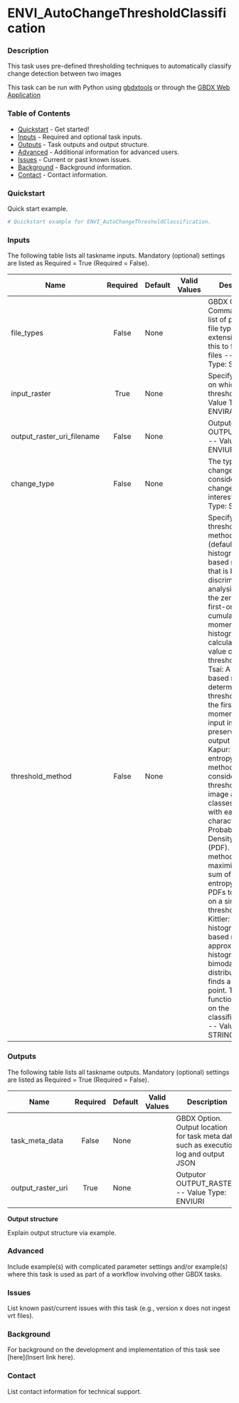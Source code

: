 # ENVI_AutoChangeThresholdClassification

### Description
This task uses pre-defined thresholding techniques to automatically classify change detection between two images

This task can be run with Python using [gbdxtools](https://github.com/DigitalGlobe/gbdxtools) or through the [GBDX Web Application](https://gbdx.geobigdata.io/materials/)

### Table of Contents
 * [Quickstart](#quickstart) - Get started!
 * [Inputs](#inputs) - Required and optional task inputs.
 * [Outputs](#outputs) - Task outputs and output structure.
 * [Advanced](#advanced) - Additional information for advanced users.
 * [Issues](#issues) - Current or past known issues.
 * [Background](#background) - Background information.
 * [Contact](#contact) - Contact information.

### Quickstart

Quick start example.

```python
# Quickstart example for ENVI_AutoChangeThresholdClassification.
```

### Inputs
The following table lists all taskname inputs.
Mandatory (optional) settings are listed as Required = True (Required = False).

  Name  |  Required  |  Default  |  Valid Values  |  Description  
--------|:----------:|-----------|----------------|---------------
file_types|False|None| |GBDX Option. Comma seperated list of permitted file type extensions. Use this to filter input files -- Value Type: STRING[*]
input_raster|True|None| |Specify a raster on which to threshold. -- Value Type: ENVIRASTER
output_raster_uri_filename|False|None| |Outputor OUTPUT_RASTER. -- Value Type: ENVIURI
change_type|False|None| |The type of change to consider for change of interest. -- Value Type: STRING
threshold_method|False|None| |Specify the thresholding method. Otsu (default): A histogram shape-based method that is based on discriminate analysis. It uses the zero- and the first-order cumulative moments of the histogram for calculating the value of the thresholding level. Tsai: A moment-based method. It determines the threshold so that the first three moments of the input image are preserved in the output image. Kapur: An entropy-based method. It considers the thresholding image as two classes of events, with each class characterized by Probability Density Function (PDF). The method then maximizes the sum of the entropy of the two PDFs to converge on a single threshold value. Kittler: A histogram shape-based method. It approximates the histogram as a bimodal Gaussian distribution and finds a cutoff point. The cost function is based on the Bayes classification rule. -- Value Type: STRING

### Outputs
The following table lists all taskname outputs.
Mandatory (optional) settings are listed as Required = True (Required = False).

  Name  |  Required  |  Default  |  Valid Values  |  Description  
--------|:----------:|-----------|----------------|---------------
task_meta_data|False|None| |GBDX Option. Output location for task meta data such as execution log and output JSON
output_raster_uri|True|None| |Outputor OUTPUT_RASTER. -- Value Type: ENVIURI

**Output structure**

Explain output structure via example.


### Advanced
Include example(s) with complicated parameter settings and/or example(s) where this task is used as part of a workflow involving other GBDX tasks.


### Issues
List known past/current issues with this task (e.g., version x does not ingest vrt files).


### Background
For background on the development and implementation of this task see [here](Insert link here).


### Contact
List contact information for technical support.
